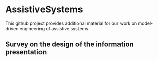 # AssistiveSystems

This github project provides additional material for our work on model-driven engineering of assistive systems. 

## Survey on the design of the information presentation


